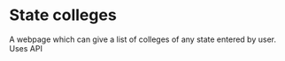 # State colleges

A webpage which can give a list of colleges of any state entered by user.
Uses API